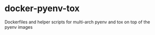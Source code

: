 # docker-pyenv-tox
Dockerfiles and helper scripts for multi-arch pyenv and tox on top of the pyenv images
